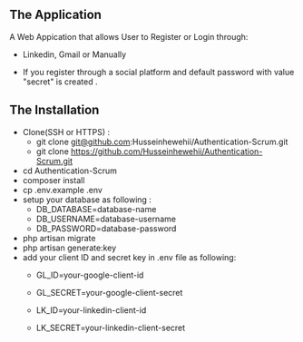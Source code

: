 
## The Application

A Web Appication that allows User to Register or Login through:
 - Linkedin, Gmail or Manually
*   If you register through a social platform and default password with value "secret" is created .

## The Installation
- Clone(SSH or HTTPS) : 
    * git clone git@github.com:Husseinhewehii/Authentication-Scrum.git
    * git clone https://github.com/Husseinhewehii/Authentication-Scrum.git
- cd Authentication-Scrum
- composer install
- cp .env.example .env
- setup your database as following :
    * DB_DATABASE=database-name
    * DB_USERNAME=database-username
    * DB_PASSWORD=database-password
- php artisan migrate
- php artisan generate:key
- add your client ID and secret key in .env file as following:  
    * GL_ID=your-google-client-id
    * GL_SECRET=your-google-client-secret

    * LK_ID=your-linkedin-client-id
    * LK_SECRET=your-linkedin-client-secret


